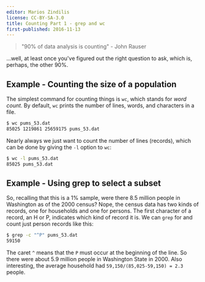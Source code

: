 ```yaml
---
editor: Marios Zindilis
license: CC-BY-SA-3.0
title: Counting Part 1 - grep and wc
first-published: 2016-11-13
---
```


> "90% of data analysis is counting" - John Rauser

&hellip;well, at least once you've figured out the right question to ask, which 
is, perhaps, the other 90%.

## Example - Counting the size of a population ##

The simplest command for counting things is `wc`, which stands for 
*word count*. By default, `wc` prints the number of lines, words, and 
characters in a file.

```bash
$ wc pums_53.dat
85025 1219861 25659175 pums_53.dat
```

Nearly always we just want to count the number of lines (records), which can be 
done by giving the `-l` option to `wc`:

```bash
$ wc -l pums_53.dat
85025 pums_53.dat
```

## Example - Using grep to select a subset ##

So, recalling that this is a 1% sample, were there 8.5 million people in 
Washington as of the 2000 census? Nope, the census data has two kinds of 
records, one for households and one for persons. The first character of a 
record, an H or P, indicates which kind of record it is. We can `grep` for and 
count just person records like this:

```bash
$ grep -c "^P" pums_53.dat
59150
```

The caret `^` means that the `P` must occur at the beginning of the line. So 
there were about 5.9 million people in Washington State in 2000. Also 
interesting, the average household had `59,150/(85,025-59,150) = 2.3` people.

